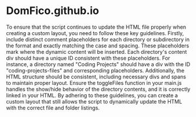 # DomFico.github.io




To ensure that the script continues to update the HTML file properly when creating a custom layout, you need to follow these key guidelines. Firstly, include distinct comment placeholders for each directory or subdirectory in the format <!-- Directory Name Start --> and <!-- Directory Name End --> exactly matching the case and spacing. These placeholders mark where the dynamic content will be inserted. Each directory's content div should have a unique ID consistent with these placeholders. For instance, a directory named "Coding Projects" should have a div with the ID "coding-projects-files" and corresponding placeholders. Additionally, the HTML structure should be consistent, including necessary divs and spans to maintain proper layout. Ensure the toggleFiles function in your main.js handles the show/hide behavior of the directory contents, and it is correctly linked in your HTML. By adhering to these guidelines, you can create a custom layout that still allows the script to dynamically update the HTML with the correct file and folder listings.